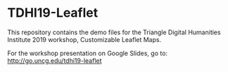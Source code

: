 # TDHI19-Leaflet
This repository contains the demo files for the Triangle Digital Humanities Institute 2019 workshop, Customizable Leaflet Maps.

For the workshop presentation on Google Slides, go to: http://go.uncg.edu/tdhi19-leaflet
